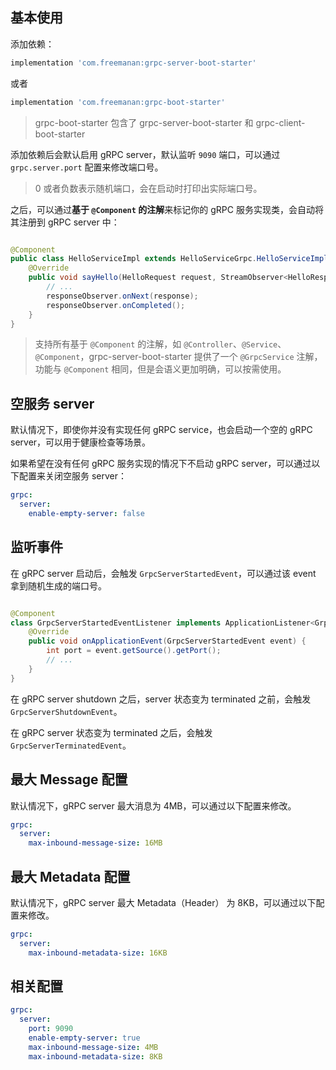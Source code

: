 ## 基本使用

添加依赖：

```groovy
implementation 'com.freemanan:grpc-server-boot-starter'
```

或者

```groovy
implementation 'com.freemanan:grpc-boot-starter'
```

> grpc-boot-starter 包含了 grpc-server-boot-starter 和 grpc-client-boot-starter

添加依赖后会默认启用 gRPC server，默认监听 `9090` 端口，可以通过 `grpc.server.port` 配置来修改端口号。

> 0 或者负数表示随机端口，会在启动时打印出实际端口号。

之后，可以通过**基于 `@Component` 的注解**来标记你的 gRPC 服务实现类，会自动将其注册到 gRPC server 中：

```java

@Component
public class HelloServiceImpl extends HelloServiceGrpc.HelloServiceImplBase {
    @Override
    public void sayHello(HelloRequest request, StreamObserver<HelloResponse> responseObserver) {
        // ...
        responseObserver.onNext(response);
        responseObserver.onCompleted();
    }
}
```

> 支持所有基于 `@Component` 的注解，如 `@Controller`、`@Service`、`@Component`，grpc-server-boot-starter
> 提供了一个 `@GrpcService` 注解，功能与 `@Component` 相同，但是会语义更加明确，可以按需使用。

## 空服务 server

默认情况下，即使你并没有实现任何 gRPC service，也会启动一个空的 gRPC server，可以用于健康检查等场景。

如果希望在没有任何 gRPC 服务实现的情况下不启动 gRPC server，可以通过以下配置来关闭空服务 server：

```yaml
grpc:
  server:
    enable-empty-server: false
```

## 监听事件

在 gRPC server 启动后，会触发 `GrpcServerStartedEvent`，可以通过该 event 拿到随机生成的端口号。

```java

@Component
class GrpcServerStartedEventListener implements ApplicationListener<GrpcServerStartedEvent> {
    @Override
    public void onApplicationEvent(GrpcServerStartedEvent event) {
        int port = event.getSource().getPort();
        // ...
    }
}
```

在 gRPC server shutdown 之后，server 状态变为 terminated 之前，会触发 `GrpcServerShutdownEvent`。

在 gRPC server 状态变为 terminated 之后，会触发 `GrpcServerTerminatedEvent`。

## 最大 Message 配置

默认情况下，gRPC server 最大消息为 4MB，可以通过以下配置来修改。

```yaml
grpc:
  server:
    max-inbound-message-size: 16MB
```

## 最大 Metadata 配置

默认情况下，gRPC server 最大 Metadata（Header） 为 8KB，可以通过以下配置来修改。

```yaml
grpc:
  server:
    max-inbound-metadata-size: 16KB
```

## 相关配置

```yaml
grpc:
  server:
    port: 9090
    enable-empty-server: true
    max-inbound-message-size: 4MB
    max-inbound-metadata-size: 8KB
```
